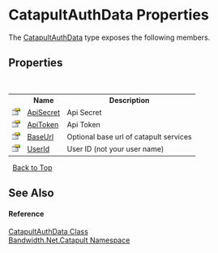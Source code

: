 ﻿# CatapultAuthData Properties
 

The <a href ="T_Bandwidth_Net_Catapult_CatapultAuthData.md">CatapultAuthData</a> type exposes the following members.


## Properties
&nbsp;<table><tr><th></th><th>Name</th><th>Description</th></tr><tr><td>![Public property](media/pubproperty.gif "Public property")</td><td><a href ="P_Bandwidth_Net_Catapult_CatapultAuthData_ApiSecret.md">ApiSecret</a></td><td>
Api Secret</td></tr><tr><td>![Public property](media/pubproperty.gif "Public property")</td><td><a href ="P_Bandwidth_Net_Catapult_CatapultAuthData_ApiToken.md">ApiToken</a></td><td>
Api Token</td></tr><tr><td>![Public property](media/pubproperty.gif "Public property")</td><td><a href ="P_Bandwidth_Net_Catapult_CatapultAuthData_BaseUrl.md">BaseUrl</a></td><td>
Optional base url of catapult services</td></tr><tr><td>![Public property](media/pubproperty.gif "Public property")</td><td><a href ="P_Bandwidth_Net_Catapult_CatapultAuthData_UserId.md">UserId</a></td><td>
User ID (not your user name)</td></tr></table>&nbsp;
<a href="#catapultauthdata-properties">Back to Top</a>

## See Also


#### Reference
<a href ="T_Bandwidth_Net_Catapult_CatapultAuthData.md">CatapultAuthData Class</a><br /><a href ="N_Bandwidth_Net_Catapult.md">Bandwidth.Net.Catapult Namespace</a><br />